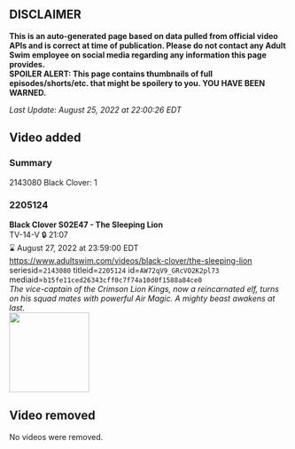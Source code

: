 ## DISCLAIMER
**This is an auto-generated page based on data pulled from official video APIs and is correct at time of publication. Please do not contact any Adult Swim employee on social media regarding any information this page provides.**  
**SPOILER ALERT: This page contains thumbnails of full episodes/shorts/etc. that might be spoilery to you. YOU HAVE BEEN WARNED.**  

_Last Update: August 25, 2022 at 22:00:26 EDT_
## Video added
### Summary
2143080 Black Clover: 1  
### 2205124
**Black Clover S02E47 - The Sleeping Lion**  
TV-14-V 🔒 21:07  
⌛ August 27, 2022 at 23:59:00 EDT  
https://www.adultswim.com/videos/black-clover/the-sleeping-lion  
seriesid=`2143080` titleid=`2205124` id=`AW72qV9_GRcVO2K2pl73` mediaid=`b15fe11ced26343cff0c7f74a10d0f1588a84ce0`  
_The vice-captain of the Crimson Lion Kings, now a reincarnated elf, turns on his squad mates with powerful Air Magic. A mighty beast awakens at last._  
<a href="https://media.cdn.adultswim.com/uploads/20191219/thumbnails/2_191219101990-BlackClover_002.jpg"><img src="https://media.cdn.adultswim.com/uploads/20191219/thumbnails/2_191219101990-BlackClover_002.jpg" height="144px" /></a>
## Video removed
No videos were removed.  

